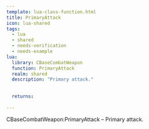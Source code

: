 ```yaml
---
template: lua-class-function.html
title: PrimaryAttack
icon: lua-shared
tags:
  - lua
  - shared
  - needs-verification
  - needs-example
lua:
  library: CBaseCombatWeapon
  function: PrimaryAttack
  realm: shared
  description: "Primary attack."
  
  
  returns:
    
---
```


<div class="lua__search__keywords">
CBaseCombatWeapon:PrimaryAttack &#x2013; Primary attack.
</div>
